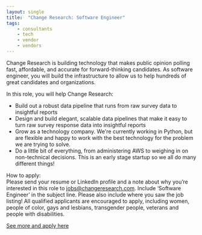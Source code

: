 ```yaml
---
layout: single
title:  "Change Research: Software Engineer"
tags: 
    - consultants
    - tech
    - vendor
    - vendors
---
```


Change Research is building technology that makes public opinion polling fast, affordable, and accurate for forward-thinking candidates. As software engineer, you will build the infrastructure to allow us to help hundreds of great candidates and organizations.

In this role, you will help Change Research: 
* Build out a robust data pipeline that runs from raw survey data to insightful reports 
* Design and build elegant, scalable data pipelines that make it easy to turn raw survey response data into insightful reports 
* Grow as a technology company. We're currently working in Python, but are flexible and happy to work with the best technology for the problem we are trying to solve. 
* Do a little bit of everything, from administering AWS to weighing in on non-technical decisions. This is an early stage startup so we all do many different things!

How to apply:  
Please send your resume or LinkedIn profile and a note about why you’re interested in this role to jobs@changeresearch.com. Include ‘Software Engineer’ in the subject line. Please also include where you saw the job listing!
All qualified applicants are encouraged to apply, including women, people of color, gays and lesbians, transgender people, veterans and people with disabilities.

[See more and apply here](https://www.changeresearch.com/jobs-softwareengineer)
